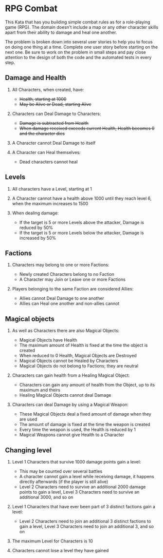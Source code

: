 # RPG Combat

This Kata that has you building simple combat rules as for a role-playing game (RPG). The domain doesn't include a map or any other character skills apart from their ability to damage and heal one another.

The problem is broken down into several user stories to help you to focus on doing one thing at a time. Complete one user story before starting on the next one. Be sure to work on the problem in small steps and pay close attention to the design of both the code and the automated tests in every step.

## Damage and Health

1. All Characters, when created, have:
   * ~~Health, starting at 1000~~
   * ~~May be Alive or Dead, starting Alive~~

2. Characters can Deal Damage to Characters:
   * ~~Damage is subtracted from Health~~
   * ~~When damage received exceeds current Health, Health becomes 0 and the character dies~~

3. A Character cannot Deal Damage to itself

4. A Character can Heal themselves:
   * Dead characters cannot heal

## Levels

1. All characters have a Level, starting at 1

2. A Character cannot have a health above 1000 until they reach level 6, when the maximum increases to 1500

3. When dealing damage:
   * If the target is 5 or more Levels above the attacker, Damage is reduced by 50%
   * If the target is 5 or more Levels below the attacker, Damage is increased by 50%

## Factions

1. Characters may belong to one or more Factions:
   * Newly created Characters belong to no Faction
   * A Character may Join or Leave one or more Factions

2. Players belonging to the same Faction are considered Allies:
   * Allies cannot Deal Damage to one another
   * Allies can Heal one another and non-allies cannot

## Magical objects

1. As well as Characters there are also Magical Objects:
   * Magical Objects have Health
   * The maximum amount of Health is fixed at the time the object is created
   * When reduced to 0 Health, Magical Objects are Destroyed
   * Magical Objects cannot be Healed by Characters
   * Magical Objects do not belong to Factions; they are neutral

2. Characters can gain health from a Healing Magical Object:
   * Characters can gain any amount of health from the Object, up to its maximum and theirs
   * Healing Magical Objects cannot deal Damage

3. Characters can deal Damage by using a Magical Weapon:
   * These Magical Objects deal a fixed amount of damage when they are used
   * The amount of damage is fixed at the time the weapon is created
   * Every time the weapon is used, the Health is reduced by 1
   * Magical Weapons cannot give Health to a Character

## Changing level

1. Level 1 Characters that survive 1000 damage points gain a level:
   * This may be counted over several battles
   * A character cannot gain a level while receiving damage, it happens directly afterwards (if the player is still alive)
   * Level 2 Characters need to survive an additional 2000 damage points to gain a level, Level 3 Characters need to survive an additional 3000, and so on

2. Level 1 Characters that have ever been part of 3 distinct factions gain a level:
   * Level 2 Characters need to join an additional 3 distinct factions to gain a level, Level 3 Characters need to join an additional 3, and so on

3. The maximum Level for Characters is 10

4. Characters cannot lose a level they have gained